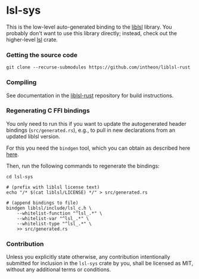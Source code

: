 # lsl-sys

This is the low-level auto-generated binding to the [liblsl] library.
You probably don't want to use this library directly; instead, check out the higher-level [lsl] crate.

### Getting the source code

```
git clone --recurse-submodules https://github.com/intheon/liblsl-rust
``` 

### Compiling

See documentation in the [liblsl-rust](https://github.com/intheon/liblsl-rust) repository for 
build instructions. 

### Regenerating C FFI bindings

You only need to run this if you want to update the autogenerated header bindings
(`src/generated.rs`), e.g., to pull in new declarations from an updated liblsl version.

For this you need the `bindgen` tool, which you can obtain as described here
[here](https://rust-lang.github.io/rust-bindgen/command-line-usage.html).

Then, run the following commands to regenerate the bindings:
```
cd lsl-sys

# (prefix with liblsl license text)
echo "/* $(cat liblsl/LICENSE) */" > src/generated.rs

# (append bindings to file)
bindgen liblsl/include/lsl_c.h \
    --whitelist-function "^lsl_.*" \
    --whitelist-var "^lsl_.*" \
    --whitelist-type "^lsl_.*" \
    >> src/generated.rs

```

[liblsl]: https://github.com/sccn/liblsl
[lsl]: https://crates.io/crates/lsl


### Contribution

Unless you explicitly state otherwise, any contribution intentionally submitted for inclusion 
in the `lsl-sys` crate by you, shall be licensed as MIT, without any additional terms or conditions.
